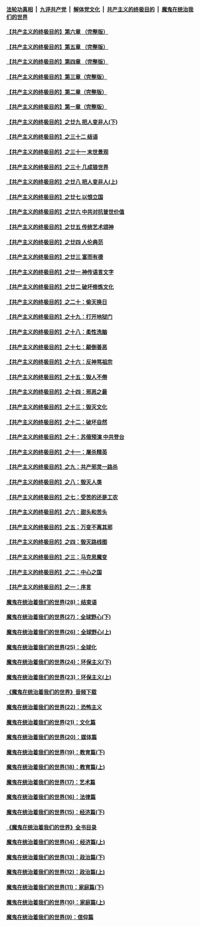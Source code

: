 ####  [法轮功真相](../../../../basic/blob/master/README.md?t=05032031) &nbsp;|&nbsp; [九评共产党](../../../../9ping.md/blob/master/README.md?t=05032031) &nbsp;|&nbsp; [解体党文化](../../../../jtdwh.md/blob/master/README.md?t=05032031)  &nbsp;|&nbsp; [共产主义的终极目的](../../../../gczydzjmd.md/blob/master/README.md?t=05032031) &nbsp;|&nbsp; [魔鬼在统治我们的世界](../../../../mgztzwmdsj.md/blob/master/README.md?t=05032031) 

#### [【共产主义的终极目的】第六章 （完整版）](../pages/nsc422/n11428913.md?t=05032031) 

#### [【共产主义的终极目的】第五章 （完整版）](../pages/nsc422/n11428912.md?t=05032031) 

#### [【共产主义的终极目的】第四章 （完整版）](../pages/nsc422/n11428907.md?t=05032031) 

#### [【共产主义的终极目的】第三章（完整版）](../pages/nsc422/n11428848.md?t=05032031) 

#### [【共产主义的终极目的】第二章（完整版）](../pages/nsc422/n11428831.md?t=05032031) 

#### [【共产主义的终极目的】第一章（完整版）](../pages/nsc422/n11417651.md?t=05032031) 

#### [【共产主义的终极目的】之廿九 把人变非人(下)](../pages/nsc422/n11344140.md?t=05032031) 

#### [【共产主义的终极目的】之三十二 结语](../pages/nsc422/n11360535.md?t=05032031) 

#### [【共产主义的终极目的】之三十一 末世景观](../pages/nsc422/n11351129.md?t=05032031) 

#### [【共产主义的终极目的】之三十 几成狼世界](../pages/nsc422/n11348280.md?t=05032031) 

#### [【共产主义的终极目的】之廿八 把人变非人(上)](../pages/nsc422/n11340492.md?t=05032031) 

#### [【共产主义的终极目的】之廿七 以恨立国](../pages/nsc422/n11336944.md?t=05032031) 

#### [【共产主义的终极目的】之廿六 中共对抗普世价值](../pages/nsc422/n11324785.md?t=05032031) 

#### [【共产主义的终极目的】之廿五 传统艺术颂神](../pages/nsc422/n11296396.md?t=05032031) 

#### [【共产主义的终极目的】之廿四 人伦典范](../pages/nsc422/n11296397.md?t=05032031) 

#### [【共产主义的终极目的】之廿三 富而有德](../pages/nsc422/n11283598.md?t=05032031) 

#### [【共产主义的终极目的】之廿一 神传语言文字](../pages/nsc422/n11263265.md?t=05032031) 

#### [【共产主义的终极目的】之廿二 破坏修炼文化](../pages/nsc422/n11245728.md?t=05032031) 

#### [【共产主义的终极目的】之二十：偷天换日](../pages/nsc422/n11238846.md?t=05032031) 

#### [【共产主义的终极目的】之十九：打开地狱门](../pages/nsc422/n11206376.md?t=05032031) 

#### [【共产主义的终极目的】之十八：柔性洗脑](../pages/nsc422/n11199994.md?t=05032031) 

#### [【共产主义的终极目的】之十七：颠倒善恶](../pages/nsc422/n11179782.md?t=05032031) 

#### [【共产主义的终极目的】之十六：反神骂祖宗](../pages/nsc422/n11166798.md?t=05032031) 

#### [【共产主义的终极目的】之十五：毁人不倦](../pages/nsc422/n11166792.md?t=05032031) 

#### [【共产主义的终极目的】之十四：邪恶之最](../pages/nsc422/n11150249.md?t=05032031) 

#### [【共产主义的终极目的】之十三：毁灭文化](../pages/nsc422/n11135227.md?t=05032031) 

#### [【共产主义的终极目的】之十二：破坏自然](../pages/nsc422/n11135214.md?t=05032031) 

#### [【共产主义的终极目的】之十：苏俄预演 中共登台](../pages/nsc422/n11118424.md?t=05032031) 

#### [【共产主义的终极目的】之十一：屠杀精英](../pages/nsc422/n11118442.md?t=05032031) 

#### [【共产主义的终极目的】之九：共产邪灵一路杀](../pages/nsc422/n11114139.md?t=05032031) 

#### [【共产主义的终极目的】之八：毁灭人类](../pages/nsc422/n11108503.md?t=05032031) 

#### [【共产主义的终极目的】之七：受苦的还是工农](../pages/nsc422/n11101809.md?t=05032031) 

#### [【共产主义的终极目的】之六：甜头和苦头](../pages/nsc422/n11096971.md?t=05032031) 

#### [【共产主义的终极目的】之五：万变不离其邪](../pages/nsc422/n11091285.md?t=05032031) 

#### [【共产主义的终极目的】之四：毁灭路线图](../pages/nsc422/n11086284.md?t=05032031) 

#### [【共产主义的终极目的】之三：马克思魔变](../pages/nsc422/n11061941.md?t=05032031) 

#### [【共产主义的终极目的】之二：中心之国](../pages/nsc422/n11047728.md?t=05032031) 

#### [【共产主义的终极目的】之一：序言](../pages/nsc422/n11086077.md?t=05032031) 

#### [魔鬼在统治着我们的世界(28)：结束语](../pages/nsc422/n10936246.md?t=05032031) 

#### [魔鬼在统治着我们的世界(27)：全球野心(下)](../pages/nsc422/n10928319.md?t=05032031) 

#### [魔鬼在统治着我们的世界(26)：全球野心(上)](../pages/nsc422/n10900318.md?t=05032031) 

#### [魔鬼在统治着我们的世界(25)：全球化](../pages/nsc422/n10788205.md?t=05032031) 

#### [魔鬼在统治着我们的世界(24)：环保主义(下)](../pages/nsc422/n10695307.md?t=05032031) 

#### [魔鬼在统治着我们的世界(23)：环保主义(上)](../pages/nsc422/n10688613.md?t=05032031) 

#### [《魔鬼在统治着我们的世界》音频下载](../pages/nsc422/n10635553.md?t=05032031) 

#### [魔鬼在统治着我们的世界(22)：恐怖主义](../pages/nsc422/n10614727.md?t=05032031) 

#### [魔鬼在统治着我们的世界(21)：文化篇](../pages/nsc422/n10597706.md?t=05032031) 

#### [魔鬼在统治着我们的世界(20)：媒体篇](../pages/nsc422/n10586579.md?t=05032031) 

#### [魔鬼在统治着我们的世界(19)：教育篇(下)](../pages/nsc422/n10564808.md?t=05032031) 

#### [魔鬼在统治着我们的世界(18)：教育篇(上)](../pages/nsc422/n10526970.md?t=05032031) 

#### [魔鬼在统治着我们的世界(17)：艺术篇](../pages/nsc422/n10499093.md?t=05032031) 

#### [魔鬼在统治着我们的世界(16)：法律篇](../pages/nsc422/n10485969.md?t=05032031) 

#### [魔鬼在统治着我们的世界(15)：经济篇(下)](../pages/nsc422/n10469975.md?t=05032031) 

#### [《魔鬼在统治着我们的世界》全书目录](../pages/nsc422/n10464261.md?t=05032031) 

#### [魔鬼在统治着我们的世界(14)：经济篇(上)](../pages/nsc422/n10457370.md?t=05032031) 

#### [魔鬼在统治着我们的世界(13)：政治篇(下)](../pages/nsc422/n10448270.md?t=05032031) 

#### [魔鬼在统治着我们的世界(12)：政治篇(上)](../pages/nsc422/n10444576.md?t=05032031) 

#### [魔鬼在统治着我们的世界(11)：家庭篇(下)](../pages/nsc422/n10440961.md?t=05032031) 

#### [魔鬼在统治着我们的世界(10)：家庭篇(上)](../pages/nsc422/n10435448.md?t=05032031) 

#### [魔鬼在统治着我们的世界(9)：信仰篇](../pages/nsc422/n10432159.md?t=05032031) 

